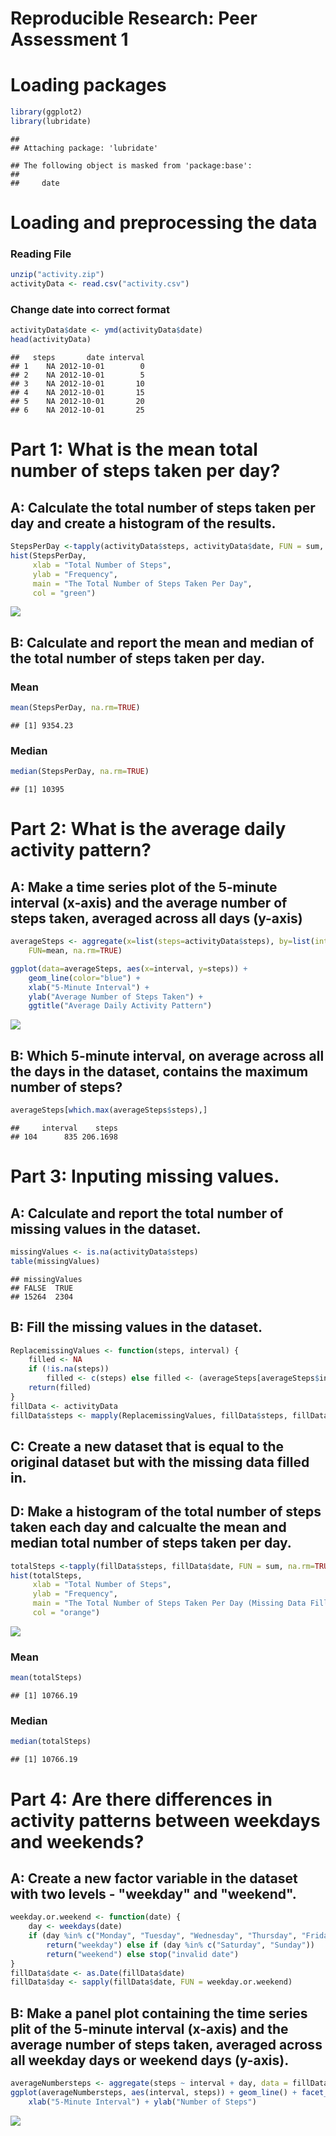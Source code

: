 # Reproducible Research: Peer Assessment 1

# Loading packages

```r
library(ggplot2)
library(lubridate)
```

```
## 
## Attaching package: 'lubridate'
```

```
## The following object is masked from 'package:base':
## 
##     date
```

# Loading and preprocessing the data

### Reading File

```r
unzip("activity.zip")
activityData <- read.csv("activity.csv")
```

### Change date into correct format

```r
activityData$date <- ymd(activityData$date)
head(activityData)
```

```
##   steps       date interval
## 1    NA 2012-10-01        0
## 2    NA 2012-10-01        5
## 3    NA 2012-10-01       10
## 4    NA 2012-10-01       15
## 5    NA 2012-10-01       20
## 6    NA 2012-10-01       25
```

# Part 1: What is the mean total number of steps taken per day?

## A: Calculate the total number of steps taken per day and create a histogram of the results.

```r
StepsPerDay <-tapply(activityData$steps, activityData$date, FUN = sum, na.rm=TRUE) 
hist(StepsPerDay, 
     xlab = "Total Number of Steps",
     ylab = "Frequency",
     main = "The Total Number of Steps Taken Per Day",
     col = "green")
```

![](Coursera_Reproducible_Research_Project_1_files/figure-html/histogram1-1.png)<!-- -->

## B: Calculate and report the mean and median of the total number of steps taken per day.
### Mean

```r
mean(StepsPerDay, na.rm=TRUE)
```

```
## [1] 9354.23
```

### Median

```r
median(StepsPerDay, na.rm=TRUE)
```

```
## [1] 10395
```

# Part 2: What is the average daily activity pattern?

## A: Make a time series plot of the 5-minute interval (x-axis) and the average number of steps taken, averaged across all days (y-axis)

```r
averageSteps <- aggregate(x=list(steps=activityData$steps), by=list(interval=activityData$interval),
    FUN=mean, na.rm=TRUE)
```


```r
ggplot(data=averageSteps, aes(x=interval, y=steps)) +
    geom_line(color="blue") +
    xlab("5-Minute Interval") +
    ylab("Average Number of Steps Taken") +
    ggtitle("Average Daily Activity Pattern") 
```

![](Coursera_Reproducible_Research_Project_1_files/figure-html/Plot-1.png)<!-- -->

## B: Which 5-minute interval, on average across all the days in the dataset, contains the maximum number of steps?

```r
averageSteps[which.max(averageSteps$steps),]
```

```
##     interval    steps
## 104      835 206.1698
```

# Part 3: Inputing missing values.

## A: Calculate and report the total number of missing values in the dataset.

```r
missingValues <- is.na(activityData$steps)
table(missingValues)
```

```
## missingValues
## FALSE  TRUE 
## 15264  2304
```

## B: Fill the missing values in the dataset.

```r
ReplacemissingValues <- function(steps, interval) {
    filled <- NA
    if (!is.na(steps)) 
        filled <- c(steps) else filled <- (averageSteps[averageSteps$interval == interval, "steps"])
    return(filled)
}
fillData <- activityData
fillData$steps <- mapply(ReplacemissingValues, fillData$steps, fillData$interval)
```

## C: Create a new dataset that is equal to the original dataset but with the missing data filled in.


## D: Make a histogram of the total number of steps taken each day and calcualte the mean and median total number of steps taken per day.

```r
totalSteps <-tapply(fillData$steps, fillData$date, FUN = sum, na.rm=TRUE) 
hist(totalSteps, 
     xlab = "Total Number of Steps",
     ylab = "Frequency",
     main = "The Total Number of Steps Taken Per Day (Missing Data Filled In)",
     col = "orange")
```

![](Coursera_Reproducible_Research_Project_1_files/figure-html/histogram2-1.png)<!-- -->

### Mean

```r
mean(totalSteps)
```

```
## [1] 10766.19
```

### Median

```r
median(totalSteps)
```

```
## [1] 10766.19
```

# Part 4: Are there differences in activity patterns between weekdays and weekends?

## A: Create a new factor variable in the dataset with two levels - "weekday" and "weekend".

```r
weekday.or.weekend <- function(date) {
    day <- weekdays(date)
    if (day %in% c("Monday", "Tuesday", "Wednesday", "Thursday", "Friday")) 
        return("weekday") else if (day %in% c("Saturday", "Sunday")) 
        return("weekend") else stop("invalid date")
}
fillData$date <- as.Date(fillData$date)
fillData$day <- sapply(fillData$date, FUN = weekday.or.weekend)
```

## B: Make a panel plot containing the time series plit of the 5-minute interval (x-axis) and the average number of steps taken, averaged across all weekday days or weekend days (y-axis).

```r
averageNumbersteps <- aggregate(steps ~ interval + day, data = fillData, mean)
ggplot(averageNumbersteps, aes(interval, steps)) + geom_line() + facet_grid(day ~ .) + 
    xlab("5-Minute Interval") + ylab("Number of Steps")
```

![](Coursera_Reproducible_Research_Project_1_files/figure-html/unnamed-chunk-13-1.png)<!-- -->
